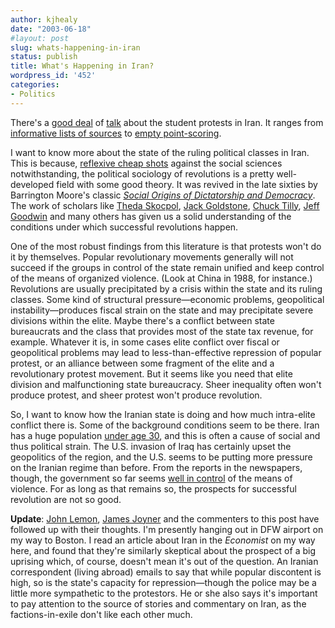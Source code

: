 ```yaml
---
author: kjhealy
date: "2003-06-18"
#layout: post
slug: whats-happening-in-iran
status: publish
title: What's Happening in Iran?
wordpress_id: '452'
categories:
- Politics
---
```


There's a [good deal](http://oxblog.blogspot.com/2003_06_15_oxblog_archive.html#105583691810157260) of [talk](http://www.matthewyglesias.com/archives/000846.html#000846) about the student protests in Iran. It ranges from [informative lists of sources](http://www.buzzmachine.com/archives/2003_06.html#004019) to [empty point-scoring](http://www.michaeltotten.blogspot.com/2003_06_15_michaeltotten_archive.html#200434646).

I want to know more about the state of the ruling political classes in Iran. This is because, [reflexive cheap shots](http://www.nationalreview.com/thecorner/03_06_15_corner-archive.asp#009854) against the social sciences notwithstanding, the political sociology of revolutions is a pretty well-developed field with some good theory. It was revived in the late sixties by Barrington Moore's classic *[Social Origins of Dictatorship and Democracy](http://www.amazon.com/exec/obidos/ASIN/0807050733/ref=nosim/)*. The work of scholars like [Theda Skocpol](http://www.amazon.com/exec/obidos/ASIN/0521294991/ref=nosim/), [Jack Goldstone](http://www.amazon.com/exec/obidos/ASIN/0520082672/ref=nosim/), [Chuck Tilly](http://www.amazon.com/exec/obidos/ASIN/1557863687/ref=nosim/), [Jeff Goodwin](http://www.amazon.com/exec/obidos/ASIN/0521629489/ref=nosim/) and many others has given us a solid understanding of the conditions under which successful revolutions happen.

One of the most robust findings from this literature is that protests won't do it by themselves. Popular revolutionary movements generally will not succeed if the groups in control of the state remain unified and keep control of the means of organized violence. (Look at China in 1988, for instance.) Revolutions are usually precipitated by a crisis within the state and its ruling classes. Some kind of structural pressure—economic problems, geopolitical instability—produces fiscal strain on the state and may precipitate severe divisions within the elite. Maybe there's a conflict between state bureaucrats and the class that provides most of the state tax revenue, for example. Whatever it is, in some cases elite conflict over fiscal or geopolitical problems may lead to less-than-effective repression of popular protest, or an alliance between some fragment of the elite and a revolutionary protest movement. But it seems like you need that elite division and malfunctioning state bureaucracy. Sheer inequality often won't produce protest, and sheer protest won't produce revolution.

So, I want to know how the Iranian state is doing and how much intra-elite conflict there is. Some of the background conditions seem to be there. Iran has a huge population [under age 30](http://www.nytimes.com/2003/06/16/international/middleeast/16IRAN.html), and this is often a cause of social and thus political strain. The U.S. invasion of Iraq has certainly upset the geopolitics of the region, and the U.S. seems to be putting more pressure on the Iranian regime than before. From the reports in the newspapers, though, the government so far seems [well in control](http://www.nationalreview.com/comment/comment-afshar061703.asp) of the means of violence. For as long as that remains so, the prospects for successful revolution are not so good.

**Update**: [John Lemon](http://johnlemon.blogspot.com/), [James Joyner](http://www.outsidethebeltway.com/archives/002054.html) and the commenters to this post have followed up with their thoughts. I'm presently hanging out in DFW airport on my way to Boston. I read an article about Iran in the *Economist* on my way here, and found that they're similarly skeptical about the prospect of a big uprising which, of course, doesn't mean it's out of the question. An Iranian correspondent (living abroad) emails to say that while popular discontent is high, so is the state's capacity for repression—though the police may be a little more sympathetic to the protestors. He or she also says it's important to pay attention to the source of stories and commentary on Iran, as the factions-in-exile don't like each other much.
